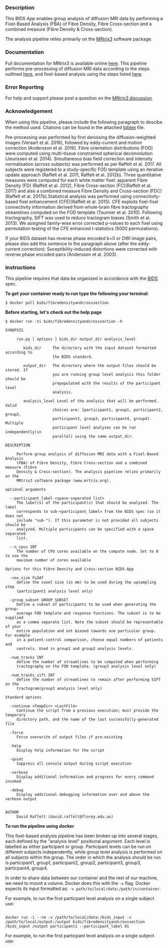 ### Description
This BIDS App enables group analysis of diffusion MRI data by performing a Fixel-Based Analysis (FBA) of Fibre Density, Fibre Cross-section and a combined measure (Fibre Density & Cross-section).

The analysis pipeline relies primarily on the [MRtrix3](www.mrtrix.org) software package.

### Documentation

Full documentation for MRtrix3 is available online [here](http://userdocs.mrtrix.org/). This pipeline performs pre-processing of diffusion MRI data according to the steps outlined [here](http://mrtrix.readthedocs.io/en/latest/workflows/DWI_preprocessing_for_quantitative_analysis.html), and fixel-based analysis using the steps listed [here](http://mrtrix.readthedocs.io/en/latest/workflows/fixel_based_analysis.html).

### Error Reporting

For help and support please post a question on the [MRtrix3 discussion](http://community.mrtrix.org/).

### Acknowledgement

When using this pipeline, please include the following paragraph to descibe the method used. Citations can be found in the attached [bibtex](./fixel-based_analysis.bib) file.

Pre-processing was performed by first denoising the diffusion-weighted images (Veraart et al. 2016), followed by eddy-current and motion correction (Andersson et al. 2016). Fibre orientation distributions (FOD) were computed using multi-tissue constrained spherical deconvolution (Jeurissen et al. 2014). Simultaneous bias field correction and intensity normalisation (across subjects) was performed as per Raffelt et al. 2017. All subjects were registered to a study-specific FOD template using an iterative update approach (Raffelt et al. 2011, Raffelt et al. 2012b). Three quantitative measures were computed for each white matter fixel: apparent Fibre Density (FD) (Raffelt et al. 2012), Fibre Cross-section (FC)(Raffelt et al. 2017) and also a combined measure Fibre Density and Cross-section (FDC)(Raffelt et al. 2017b).Statistical analysis was performed using connectivity-based fixel enhancement (CFE)(Raffelt et al. 2015). CFE exploits fixel-fixel connectivity information derived from whole-brain fibre tractography streamlines computed on the FOD template (Tournier et al. 2010). Following tractography, SIFT was used to reduce tractogram biases (Smith et al. 2013). We assigned family-wise error corrected p-values to each fixel using permutation testing of the CFE enhanced t-statistics (5000 permutations).

If your BIDS dataset has reverse phase encoded b=0 or DWI image pairs, please also add this sentence to the paragraph above (after the eddy-current correction): Suceptibility-induced distortions were corrected with reverse phase encoded pairs (Andersson et al. 2003).


### Instructions

This pipeline requires that data be organized in accordance with the [BIDS](http://bids.neuroimaging.io) spec.


**To get your container ready to run type the following your terminal:**
```{bash}
$ docker pull bids/fibredensityandcrosssection
```

**Before starting, let's check out the help page**

```
$ docker run -ti bids/fibredensityandcrosssection -h

SYNOPSIS

     run.py [ options ] bids_dir output_dir analysis_level

        bids_dir     The directory with the input dataset formatted according to
                     the BIDS standard.

        output_dir   The directory where the output files should be stored. If
                     you are running group level analysis this folder should be
                     prepopulated with the results of the participant level
                     analysis.

        analysis_level Level of the analysis that will be performed. Valid
                     choices are: [participant1, group1, participant2, group2,
                     participant3, group3, participant4, group4].  Multiple
                     participant level analyses can be run independently(in
                     parallel) using the same output_dir.

DESCRIPTION

     Perform group analysis of diffusion MRI data with a Fixel-Based Analysis
     (FBA) of Fibre Density, Fibre Cross-section and a combined measure (Fibre
     Density & Cross-section). The analysis pipeline relies primarily on the
     MRtrix3 software package (www.mrtrix.org).

optional arguments

  --participant_label <space-separated list>
     The label(s) of the participant(s) that should be analyzed. The label
     corresponds to sub-<participant_label> from the BIDS spec (so it does not
     include "sub-"). If this parameter is not provided all subjects should be
     analyzed. Multiple participants can be specified with a space separated
     list.

  --n_cpus INT
     The number of CPU cores available on the compute node. Set to 0 to use the
     maximum number of cores available

Options for this Fibre Density and Cross-section BIDS-App

  -vox_size FLOAT
     define the voxel size (in mm) to be used during the upsampling step
     (participant1 analysis level only)

  -group_subset GROUP_SUBSET
     Define a subset of participants to be used when generating the group-
     average FOD template and response functions. The subset is to be supplied
     as a comma separate list. Note the subset should be representable of your
     entire population and not biased towards one particular group. For example
     in a patient-control comparison, choose equal numbers of patients and
     controls. Used in group1 and group2 analysis levels.

  -num_tracks INT
     define the number of streamlines to be computed when performing
     tractography on the FOD template. (group3 analysis level only)

  -num_tracks_sift INT
     define the number of streamlines to remain after performing SIFT on the
     tractogram(group3 analysis level only)

Standard options

  -continue <TempDir> <LastFile>
     Continue the script from a previous execution; must provide the temporary
     directory path, and the name of the last successfully-generated file

  -force
     Force overwrite of output files if pre-existing

  -help
     Display help information for the script

  -quiet
     Suppress all console output during script execution

  -verbose
     Display additional information and progress for every command invoked

  -debug
     Display additional debugging information over and above the verbose output


AUTHOR
     David Raffelt (david.raffelt@florey.edu.au)

```

**To run the pipeline using docker**

This fixel-based analysis pipeline has been broken up into several stages, each defined by the "analysis level" positional argument. Each level is labelled as either participant or group. Participant levels can be run on different subjects independently, while group level analysis is performed on all subjects within the group. The order in which the analysis should be run is participant1, group1, participant2, group2, participant3, group3, particpant4, group4.

In order to share data between our container and the rest of our machine, we need to mount a volume. Docker does this with the `-v` flag. Docker expects its input formatted as: `-v path/to/local/data:/path/in/container`.

For example, to run the first particpant level analysis on a single subject use:

```{bash}

docker run -i --rm -v /path/to/local/data:/bids_input -v /path/to/local/output:/output bids/fibredensityandcrosssection /bids_input /output participant1 --participant_label 01
```

For example, to run the first particpant level analysis on a single subject use:
